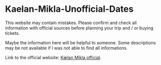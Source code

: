# Kaelan-Mikla-Unofficial-Dates

This website may contain mistakes.
Please confirm and check all information with official sources before planning your trip and / or buying tickets.

Maybe the information here will be helpful to someone. Some descriptions may be not available if I was not able to find all informations.

Link to the official website: [Kælan Mikla official](https://www.kaelanmikla.com/).

